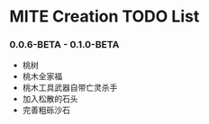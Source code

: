 # MITE Creation TODO List

### 0.0.6-BETA - 0.1.0-BETA
* 桃树
* 桃木全家福
* 桃木工具武器自带亡灵杀手
* 加入松散的石头
* 完善粗砾沙石